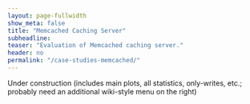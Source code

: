 ```yaml
---
layout: page-fullwidth
show_meta: false
title: "Memcached Caching Server"
subheadline:
teaser: "Evaluation of Memcached caching server."
header: no
permalink: "/case-studies-memcached/"
---
```


Under construction (includes main plots, all statistics, only-writes, etc.; probably need an additional wiki-style menu on the right)